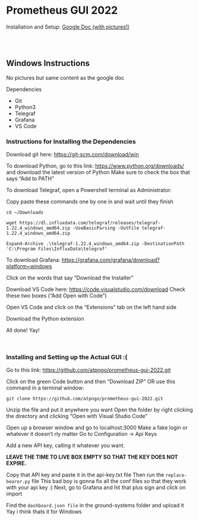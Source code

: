 # Prometheus GUI 2022

Installation and Setup:
[Google Doc (with pictures!)](https://docs.google.com/document/d/13TNMpSc-YqPO50H5LMzu2A0UPb89W38w97et8WEm5aw/edit#)

<br>
<br>

## Windows Instructions
No pictures but same content as the google doc


Dependencies
- Git
- Python3
- Telegraf
- Grafana
- VS Code

### Instructions for Installing the Dependencies
Download git here: https://git-scm.com/download/win 

To download Python, go to this link: https://www.python.org/downloads/ and download the latest version of Python
Make sure to check the box that says “Add to PATH”

To download Telegraf, open a Powershell terminal as Administrator:

Copy paste these commands one by one in and wait until they finish
```
cd ~/Downloads

wget https://dl.influxdata.com/telegraf/releases/telegraf-1.22.4_windows_amd64.zip -UseBasicParsing -OutFile telegraf-1.22.4_windows_amd64.zip

Expand-Archive .\telegraf-1.22.4_windows_amd64.zip -DestinationPath 'C:\Program Files\InfluxData\telegraf'
```

To download Grafana: https://grafana.com/grafana/download?platform=windows 

Click on the words that say “Download the Installer”

Download VS Code here: https://code.visualstudio.com/download 
Check these two boxes (“Add Open with Code”)

Open VS Code and click on the “Extensions” tab on the left hand side

Download the Python extension 

All done! Yay! 

<br>


### Installing and Setting up the Actual GUI :(
Go to this link: https://github.com/atpngo/prometheus-gui-2022.git 

Click on the green Code button and then “Download ZIP” OR use this command in a terminal window: 
```
git clone https://github.com/atpngo/prometheus-gui-2022.git  
```

Unzip the file and put it anywhere you want
Open the folder by right clicking the directory and clicking “Open with Visual Studio Code”

Open up a browser window and go to localhost:3000
Make a fake login or whatever it doesn’t rly matter
Go to Configuration -> Api Keys


Add a new API key, calling it whatever you want.

<b>LEAVE THE TIME TO LIVE BOX EMPTY SO THAT THE KEY DOES NOT EXPIRE.</b>

Copy that API key and paste it in the api-key.txt file
Then run the ```replace-bearer.py``` file
This bad boy is gonna fix all the conf files so that they work with your api key :)
Next, go to Grafana and hit that plus sign and click on import

Find the ```dashboard.json file``` in the ground-systems folder and upload it
Yay i think thats it for Windows




